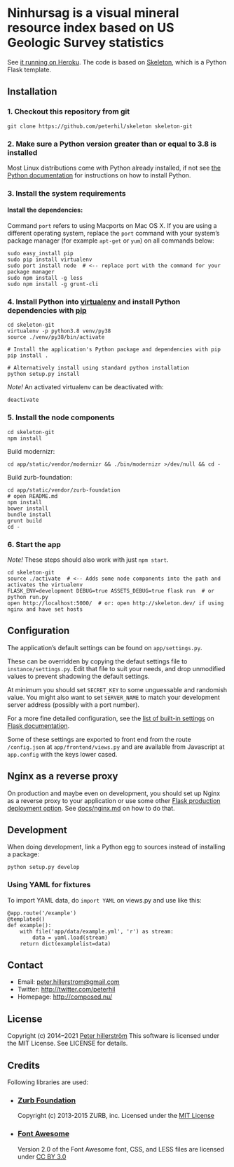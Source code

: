 # Ninhursag is a visual mineral resource index based on US Geologic Survey statistics

See [it running on Heroku](http://ninhursag.herokuapp.com/).
The code is based on [Skeleton](https://github.com/peterhil/skeleton), which is a Python Flask template.

## Installation

### 1. Checkout this repository from git

    git clone https://github.com/peterhil/skeleton skeleton-git

### 2. Make sure a Python version greater than or equal to 3.8 is installed

Most Linux distributions come with Python already installed, if not see [the Python documentation](https://docs.python.org/3/using/index.html) for instructions on how to install Python.

### 3. Install the system requirements

#### Install the dependencies:

Command `port` refers to using Macports on Mac OS X. If you are using a different operating system, replace the `port` command with your system’s package manager (for example `apt-get` or `yum`) on all commands below:

    sudo easy_install pip
    sudo pip install virtualenv
    sudo port install node  # <-- replace port with the command for your package manager
    sudo npm install -g less
    sudo npm install -g grunt-cli

### 4. Install Python into [virtualenv](http://www.virtualenv.org/en/latest/virtualenv.html) and install Python dependencies with [pip](http://www.pip-installer.org/en/latest/)

    cd skeleton-git
    virtualenv -p python3.8 venv/py38
    source ./venv/py38/bin/activate

    # Install the application's Python package and dependencies with pip
    pip install .

    # Alternatively install using standard python installation
    python setup.py install

*Note!* An activated virtualenv can be deactivated with:

    deactivate

### 5. Install the node components

    cd skeleton-git
    npm install

Build modernizr:

    cd app/static/vendor/modernizr && ./bin/modernizr >/dev/null && cd -

Build zurb-foundation:

    cd app/static/vendor/zurb-foundation
    # open README.md
    npm install
    bower install
    bundle install
    grunt build
    cd -

### 6. Start the app

*Note!* These steps should also work with just `npm start`.

    cd skeleton-git
    source ./activate  # <-- Adds some node components into the path and activates the virtualenv
    FLASK_ENV=development DEBUG=true ASSETS_DEBUG=true flask run  # or python run.py
    open http://localhost:5000/  # or: open http://skeleton.dev/ if using nginx and have set hosts


## Configuration

The application’s default settings can be found on `app/settings.py`.

These can be overridden by copying the defaut settings file to `instance/settings.py`. Edit that file to suit your needs, and drop unmodified values to prevent shadowing the default settings.

At minimum you should set `SECRET_KEY` to some unguessable and randomish value. You might also want to set `SERVER_NAME` to match your development server address (possibly with a port number).

For a more fine detailed configuration, see the [list of built-in settings](http://flask.pocoo.org/docs/config/#builtin-configuration-values) on [Flask documentation](http://flask.pocoo.org/docs/).

Some of these settings are exported to front end from the route `/config.json` at `app/frontend/views.py` and are available from Javascript at `app.config` with the keys lower cased.


## Nginx as a reverse proxy

On production and maybe even on development, you should set up Nginx as a reverse proxy to your application or use some other [Flask production deployment option](http://flask.pocoo.org/docs/deploying/). See [docs/nginx.md](docs/nginx.md) on how to do that.


## Development

When doing development, link a Python egg to sources instead of installing a package:

    python setup.py develop

### Using YAML for fixtures

To import YAML data, do `import YAML` on views.py and use like this:

    @app.route('/example')
    @templated()
    def example():
        with file('app/data/example.yml', 'r') as stream:
            data = yaml.load(stream)
        return dict(examplelist=data)


## Contact

- Email: peter.hillerstrom@gmail.com
- Twitter: http://twitter.com/peterhil
- Homepage: http://composed.nu/

## License

Copyright (c) 2014–2021 [Peter hillerström](https://github.com/peterhil)
This software is licensed under the MIT License. See LICENSE for details.


## Credits

Following libraries are used:

- ### [Zurb Foundation](http://foundation.zurb.com)

    Copyright (c) 2013-2015 ZURB, inc.
    Licensed under the [MIT License](https://github.com/zurb/foundation/blob/master/LICENSE)

- ### [Font Awesome](http://fortawesome.github.com/Font-Awesome)

    Version 2.0 of the Font Awesome font, CSS, and LESS files are
    licensed under [CC BY 3.0](http://creativecommons.org/licenses/by/3.0/)
